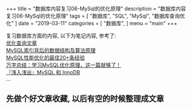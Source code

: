+++
title = "数据库内容复习06-MySql的优化原理"
description = "数据库内容复习06-MySql的优化原理"
tags = [
    "数据库", "SQL", "MySql", "数据库查询优化"
]
date = "2019-03-11"
categories = [
    "数据库",
]
menu = "main"
+++

复习数据库方面的内容, 以下为笔记内容, 参考了:<br>
[优化查询文章](https://codingstandards.iteye.com/blog/1344833)<br>
[MySQL索引背后的数据结构及算法原理](http://blog.codinglabs.org/articles/theory-of-mysql-index.html)<br>[MySQL性能优化的最佳20+条经验](https://coolshell.cn/articles/1846.html)<br>
[万字总结：学习MySQL优化原理，这一篇就够了！](https://dbaplus.cn/news-155-1531-1.html)<br>
[『浅入浅出』MySQL 和 InnoDB](https://draveness.me/mysql-innodb)<br>
...

## 先做个好文章收藏, 以后有空的时候整理成文章
